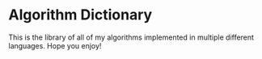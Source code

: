 # Algorithm Dictionary
This is the library of all of my algorithms implemented in multiple different languages.
Hope you enjoy!
